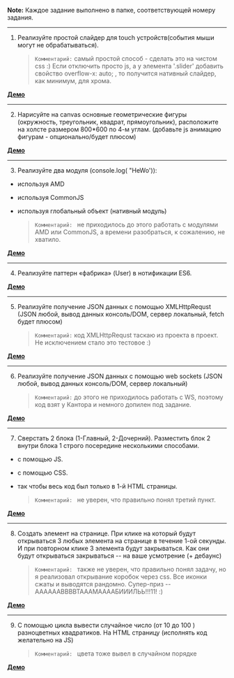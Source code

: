 **Note:** Каждое задание выполнено в папке, соответствующей номеру задания.

---

1. Реализуйте простой слайдер для touch устройств(события мыши могут не обрабатываться).

    > `Комментарий:` самый простой способ - сделать это на чистом css :)
    > Если отключить просто js, а у элемента '.slider' добавить свойство overflow-x: auto; , то получится нативный слайдер, как минимум, для хрома.

**[Демо](https://fohunoff.github.io/neurocity/1/)**

---

2. Нарисуйте на canvas основные геометрические фигуры (окружность, треугольник, квадрат, прямоугольник), расположите на холсте размером 800*600 по 4-м углам. (добавьте js анимацию фигурам - опционально/будет плюсом)

**[Демо](https://fohunoff.github.io/neurocity/2/)**

---

3. Реализуйте два модуля (console.log( "HeWo')):
  * используя AMD
  * используя CommonJS
  * используя глобальный объект (нативный модуль)

    > `Комментарий: ` не приходилось до этого работать с модулями AMD или CommonJS, а времени разобраться, к сожалению, не хватило.

**[Демо](https://fohunoff.github.io/neurocity/3/)**

---

4. Реализуйте паттерн «фабрика» (User) в нотификации ES6.

**[Демо](https://fohunoff.github.io/neurocity/4/)**

---

5. Реализуйте получение JSON данных с помощью XMLHttpRequst (JSON любой, вывод данных консоль/DOM, сервер локальный, fetch будет плюсом)

    > `Комментарий:` код XMLHttpRequst таскаю из проекта в проект. Не исключением стало это тестовое :)

**[Демо](https://fohunoff.github.io/neurocity/5/)**

---

6. Реализуйте получение JSON данных с помощью web sockets (JSON любой, вывод данных консоль/DOM, сервер локальный)

    > `Комментарий:` до этого не приходилось работать с WS, поэтому код взят у Кантора и немного допилен под задание.

**[Демо](https://fohunoff.github.io/neurocity/6/)**

---

7. Сверстать 2 блока (1-Главный, 2-Дочерний). Разместить блок 2 внутри блока 1 строго посередине несколькими способами.
  * с помощью JS.
  * с помощью CSS.
  * так чтобы весь код был только в 1-й HTML страницы.

    > `Комментарий: ` не уверен, что правильно понял третий пункт.

**[Демо](https://fohunoff.github.io/neurocity/7/)**

---

8. Создать элемент на странице. При клике на который будут открываться 3 любых элемента на странице в течение 1-ой секунды. И при повторном клике 3 элемента будут закрываться. Как они будут открываться закрываться -- на ваше усмотрение (+ дебаунс)

    > `Комментарий: ` также не уверен, что правильно понял задачу, но я реализовал открывание коробок через css.
    Все иконки сжаты и выводятся рандомно. Супер-приз -- ААААААВВВВТАААМААААБИИИЛЬЬ!!!11! :)

**[Демо](https://fohunoff.github.io/neurocity/8/)**

---

9. С помощью цикла вывести случайное число (от 10 до 100 ) разноцветных квадратиков. На HTML страницу (исполнять код желательно на JS)

    > `Комментарий: ` цвета тоже вывел в случайном порядке

**[Демо](https://fohunoff.github.io/neurocity/9/)**